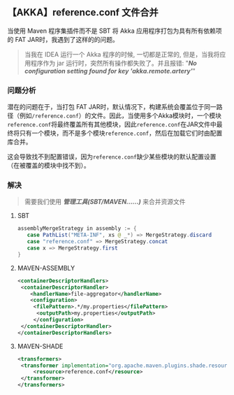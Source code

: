 ## 【AKKA】reference.conf 文件合并

当使用 Maven 程序集插件而不是 SBT 将 Akka 应用程序打包为具有所有依赖项的 FAT JAR时，我遇到了这样的的问题。

> 当我在 IDEA 运行一个 Akka 程序的时候, 一切都是正常的, 但是，当我将应用程序作为 jar 运行时，突然所有操作都失败了。并且报错: "***No configuration setting found for key 'akka.remote.artery'***"

### 问题分析

潜在的问题在于，当打包 FAT JAR时，默认情况下，构建系统会覆盖位于同一路径（例如`/reference.conf`）的文件。因此，当使用多个Akka模块时，一个模块`reference.conf`将最终覆盖所有其他模块，因此`reference.conf`在JAR文件中最终将只有一个模块，而不是多个模块`reference.conf`，然后在加载它们时由配置库合并。

这会导致找不到配置错误，因为`reference.conf`缺少某些模块的默认配置设置（在被覆盖的模块中找不到）。

### 解决

> 需要我们使用 ***管理工具(SBT/MAVEN......)*** 来合并资源文件

1. SBT

   ```java
   assemblyMergeStrategy in assembly := {
      case PathList("META-INF", xs @ _*) => MergeStrategy.discard
      case "reference.conf" => MergeStrategy.concat
      case x => MergeStrategy.first
   }
   ```

2. MAVEN-ASSEMBLY

   ```xml
   <containerDescriptorHandlers>
   	<containerDescriptorHandler>
       <handlerName>file-aggregator</handlerName>
       <configuration>
       	<filePattern>.*/my.properties</filePattern>
         <outputPath>my.properties</outputPath>
     	</configuration>
   	</containerDescriptorHandler>
   </containerDescriptorHandlers>
   ```

3. MAVEN-SHADE

   ```xml
   <transformers>
   	<transformer implementation="org.apache.maven.plugins.shade.resource.AppendingTransformer">
   		<resource>reference.conf</resource>
   	</transformer>
   </transformers>
   ```

   

